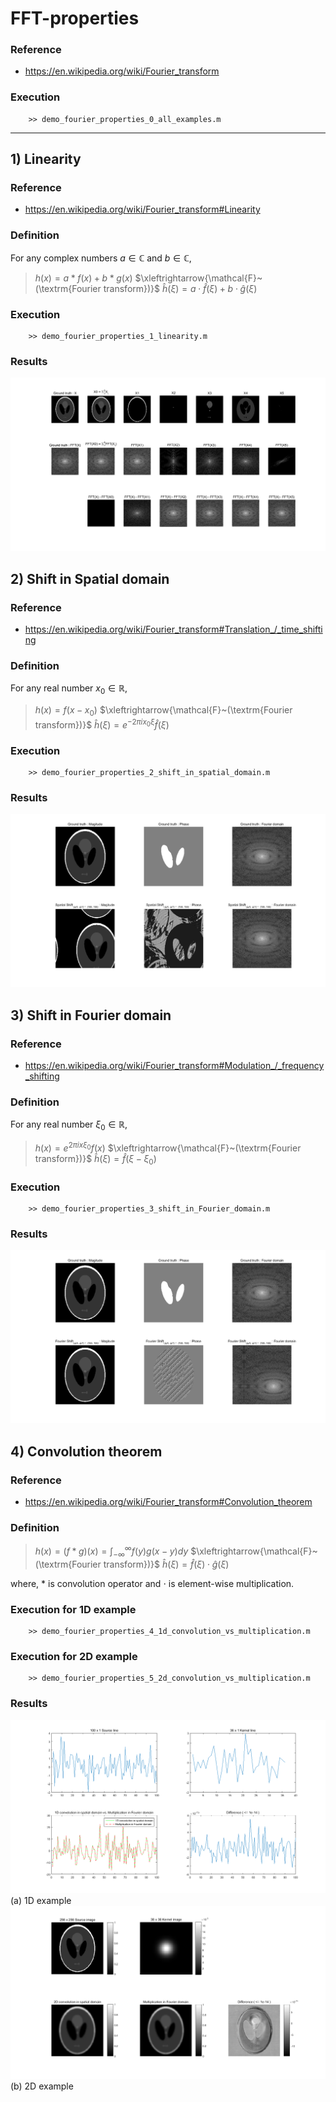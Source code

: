 # FFT-properties

### Reference
- https://en.wikipedia.org/wiki/Fourier_transform

### Execution
        >> demo_fourier_properties_0_all_examples.m

---

## 1) Linearity
### Reference
- https://en.wikipedia.org/wiki/Fourier_transform#Linearity

### Definition
For any complex numbers $a \in \mathbb{C}$ and $b \in \mathbb{C}$,

> $h(x) = a*f(x) + b*g(x)$ 
> $\xleftrightarrow{\mathcal{F}~(\textrm{Fourier transform})}$
> $\hat{h}(\xi) = a \cdot \hat{f}(\xi) + b \cdot \hat{g}(\xi)$

### Execution
        >> demo_fourier_properties_1_linearity.m

### Results
![alt text](img/linearity.png "FT properties: (1) Linearity")

## 2) Shift in Spatial domain
### Reference
- https://en.wikipedia.org/wiki/Fourier_transform#Translation_/_time_shifting

### Definition
For any real number $x_0 \in \mathbb{R}$,

> $h(x) = f(x-x_0)$ 
> $\xleftrightarrow{\mathcal{F}~(\textrm{Fourier transform})}$
> $\hat{h}(\xi) = e^{-2 \pi i x_0 \xi}\hat{f}(\xi)$

### Execution
        >> demo_fourier_properties_2_shift_in_spatial_domain.m
        
### Results
![alt text](img/shift_spational_domain.png "FT properties: (2) Shift in spatial domain")

## 3) Shift in Fourier domain
### Reference
- https://en.wikipedia.org/wiki/Fourier_transform#Modulation_/_frequency_shifting

### Definition
For any real number $\xi_0 \in \mathbb{R}$,

> $h(x) = e^{2 \pi i x \xi_0}f(x)$ 
> $\xleftrightarrow{\mathcal{F}~(\textrm{Fourier transform})}$
> $\hat{h}(\xi) = \hat{f}(\xi - \xi_0)$

### Execution
        >> demo_fourier_properties_3_shift_in_Fourier_domain.m
        
### Results
![alt text](img/shift_Fourier_domain.png "FT properties: (3) Shift in Fourier domain")

## 4) Convolution theorem
### Reference
- https://en.wikipedia.org/wiki/Fourier_transform#Convolution_theorem

### Definition

> $h(x) = (f*g)(x) = \int_{-\infty}^{\infty}{f(y)g(x-y)dy}$ 
> $\xleftrightarrow{\mathcal{F}~(\textrm{Fourier transform})}$
> $\hat{h}(\xi) = \hat{f}(\xi) \cdot \hat{g}(\xi)$

where, * is convolution operator and $\cdot$ is element-wise multiplication.

### Execution for 1D example
        >> demo_fourier_properties_4_1d_convolution_vs_multiplication.m

### Execution for 2D example
        >> demo_fourier_properties_5_2d_convolution_vs_multiplication.m

### Results
![alt text](img/conv_theoem_1d.png "FT properties: (4) Convolution theorem for 1D") (a) 1D example
![alt text](img/conv_theoem_2d.png "FT properties: (4) Convolution theorem for 2D") (b) 2D example